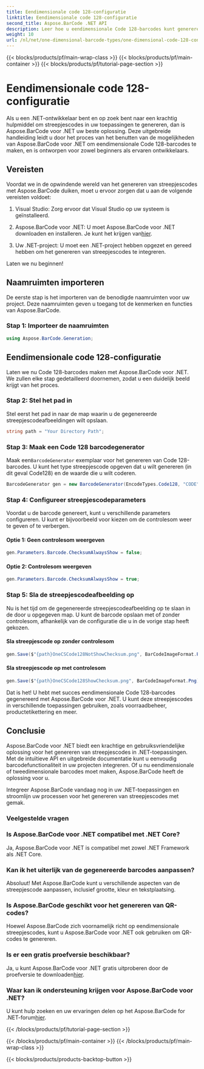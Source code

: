```yaml
---
title: Eendimensionale code 128-configuratie
linktitle: Eendimensionale code 128-configuratie
second_title: Aspose.BarCode .NET API
description: Leer hoe u eendimensionale Code 128-barcodes kunt genereren in .NET met behulp van Aspose.BarCode. Volg onze stapsgewijze handleiding voor naadloze barcode-integratie.
weight: 10
url: /nl/net/one-dimensional-barcode-types/one-dimensional-code-128-configuration/
---
```


{{< blocks/products/pf/main-wrap-class >}}
{{< blocks/products/pf/main-container >}}
{{< blocks/products/pf/tutorial-page-section >}}

# Eendimensionale code 128-configuratie


Als u een .NET-ontwikkelaar bent en op zoek bent naar een krachtig hulpmiddel om streepjescodes in uw toepassingen te genereren, dan is Aspose.BarCode voor .NET uw beste oplossing. Deze uitgebreide handleiding leidt u door het proces van het benutten van de mogelijkheden van Aspose.BarCode voor .NET om eendimensionale Code 128-barcodes te maken, en is ontworpen voor zowel beginners als ervaren ontwikkelaars. 

## Vereisten

Voordat we in de opwindende wereld van het genereren van streepjescodes met Aspose.BarCode duiken, moet u ervoor zorgen dat u aan de volgende vereisten voldoet:

1. Visual Studio: Zorg ervoor dat Visual Studio op uw systeem is geïnstalleerd.

2.  Aspose.BarCode voor .NET: U moet Aspose.BarCode voor .NET downloaden en installeren. Je kunt het krijgen van[hier](https://releases.aspose.com/barcode/net/).

3. Uw .NET-project: U moet een .NET-project hebben opgezet en gereed hebben om het genereren van streepjescodes te integreren.

Laten we nu beginnen!

## Naamruimten importeren

De eerste stap is het importeren van de benodigde naamruimten voor uw project. Deze naamruimten geven u toegang tot de kenmerken en functies van Aspose.BarCode.

### Stap 1: Importeer de naamruimten

```csharp
using Aspose.BarCode.Generation;
```

## Eendimensionale code 128-configuratie

Laten we nu Code 128-barcodes maken met Aspose.BarCode voor .NET. We zullen elke stap gedetailleerd doornemen, zodat u een duidelijk beeld krijgt van het proces.

### Stap 2: Stel het pad in

Stel eerst het pad in naar de map waarin u de gegenereerde streepjescodeafbeeldingen wilt opslaan.

```csharp
string path = "Your Directory Path";
```

### Stap 3: Maak een Code 128 barcodegenerator

 Maak een`BarcodeGenerator` exemplaar voor het genereren van Code 128-barcodes. U kunt het type streepjescode opgeven dat u wilt genereren (in dit geval Code128) en de waarde die u wilt coderen.

```csharp
BarcodeGenerator gen = new BarcodeGenerator(EncodeTypes.Code128, "CODE");
```

### Stap 4: Configureer streepjescodeparameters

Voordat u de barcode genereert, kunt u verschillende parameters configureren. U kunt er bijvoorbeeld voor kiezen om de controlesom weer te geven of te verbergen.

#### Optie 1: Geen controlesom weergeven

```csharp
gen.Parameters.Barcode.ChecksumAlwaysShow = false;
```

#### Optie 2: Controlesom weergeven

```csharp
gen.Parameters.Barcode.ChecksumAlwaysShow = true;
```

### Stap 5: Sla de streepjescodeafbeelding op

Nu is het tijd om de gegenereerde streepjescodeafbeelding op te slaan in de door u opgegeven map. U kunt de barcode opslaan met of zonder controlesom, afhankelijk van de configuratie die u in de vorige stap heeft gekozen.

#### Sla streepjescode op zonder controlesom

```csharp
gen.Save($"{path}OneCSCode128NotShowChecksum.png", BarCodeImageFormat.Png);
```

#### Sla streepjescode op met controlesom

```csharp
gen.Save($"{path}OneCSCode128ShowChecksum.png", BarCodeImageFormat.Png);
```

Dat is het! U hebt met succes eendimensionale Code 128-barcodes gegenereerd met Aspose.BarCode voor .NET. U kunt deze streepjescodes in verschillende toepassingen gebruiken, zoals voorraadbeheer, productetikettering en meer.

## Conclusie

Aspose.BarCode voor .NET biedt een krachtige en gebruiksvriendelijke oplossing voor het genereren van streepjescodes in .NET-toepassingen. Met de intuïtieve API en uitgebreide documentatie kunt u eenvoudig barcodefunctionaliteit in uw projecten integreren. Of u nu eendimensionale of tweedimensionale barcodes moet maken, Aspose.BarCode heeft de oplossing voor u.

Integreer Aspose.BarCode vandaag nog in uw .NET-toepassingen en stroomlijn uw processen voor het genereren van streepjescodes met gemak.

### Veelgestelde vragen

### Is Aspose.BarCode voor .NET compatibel met .NET Core?
Ja, Aspose.BarCode voor .NET is compatibel met zowel .NET Framework als .NET Core.

### Kan ik het uiterlijk van de gegenereerde barcodes aanpassen?
Absoluut! Met Aspose.BarCode kunt u verschillende aspecten van de streepjescode aanpassen, inclusief grootte, kleur en tekstplaatsing.

### Is Aspose.BarCode geschikt voor het genereren van QR-codes?
Hoewel Aspose.BarCode zich voornamelijk richt op eendimensionale streepjescodes, kunt u Aspose.BarCode voor .NET ook gebruiken om QR-codes te genereren.

### Is er een gratis proefversie beschikbaar?
 Ja, u kunt Aspose.BarCode voor .NET gratis uitproberen door de proefversie te downloaden[hier](https://releases.aspose.com/).

### Waar kan ik ondersteuning krijgen voor Aspose.BarCode voor .NET?
 U kunt hulp zoeken en uw ervaringen delen op het Aspose.BarCode for .NET-forum[hier](https://forum.aspose.com/c/barcode/13).

{{< /blocks/products/pf/tutorial-page-section >}}

{{< /blocks/products/pf/main-container >}}
{{< /blocks/products/pf/main-wrap-class >}}

{{< blocks/products/products-backtop-button >}}
